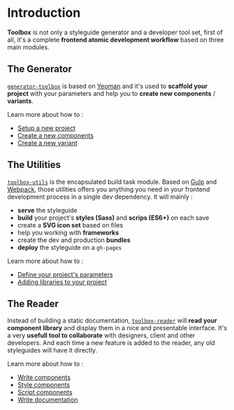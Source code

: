 # Introduction

**Toolbox** is not only a styleguide generator and a developer tool set, first of all, it's a complete **frontend atomic development workflow** based on three main modules.

## The Generator

[`generator-toolbox`](https://github.com/frontend/generator-toolbox) is based on [Yeoman](yeoman.io/) and it's used to **scaffold your project** with your parameters and help you to **create new components** / **variants**.

Learn more about how to :

- [Setup a new project](new-project/new-project.html)
- [Create a new components](new-component.html)
- [Create a new variant](new-variant.html)

## The Utilities

[`toolbox-utils`](https://github.com/frontend/toolbox-utils) is the encapsulated build task module. Based on [Gulp](https://gulpjs.com/) and [Webpack](https://webpack.js.org/), those utilities offers you anything you need in your frontend development process in a single dev dependency. It will mainly :

- **serve** the styleguide
- **build** your project's **styles (Sass)** and **scrips (ES6+)** on each save
- create a **SVG icon set** based on files
- help you working with **frameworks**
- create the dev and production **bundles**
- **deploy** the styleguide on a `gh-pages`

Learn more about how to :

- [Define your project's parameters](#)
- [Adding libraries to your project](#)

## The Reader

Instead of building a static documentation, [`toolbox-reader`](https://github.com/frontend/toolbox-reader) will **read your component library** and display them in a nice and presentable interface. It's a very **usefull tool to collaborate** with designers, client and other developers. And each time a new feature is added to the reader, any old styleguides will have it directly.

Learn more about how to :

- [Write components](/writing)
- [Style components](/styling)
- [Script components](/scripting)
- [Write documentation](/docs)


